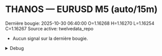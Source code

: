 # THANOS — EURUSD M5 (auto/15m)
Dernière bougie: 2025-10-30 06:40:00  O=1.16268  H=1.16270  L=1.16254  C=1.16267
Source active: twelvedata_repo

- Aucun signal sur la dernière bougie.

<details><summary>Debug</summary>

- TD_API_KEY manquant.

</details>